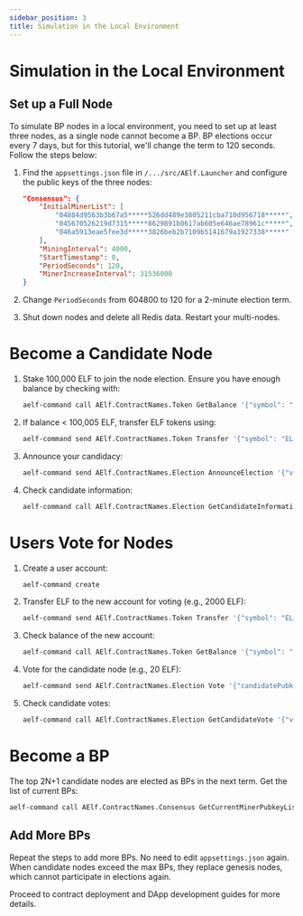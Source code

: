 ```yaml
---
sidebar_position: 3
title: Simulation in the Local Environment
---
```


# Simulation in the Local Environment

## Set up a Full Node

To simulate BP nodes in a local environment, you need to set up at least three nodes, as a single node cannot become a BP. BP elections occur every 7 days, but for this tutorial, we'll change the term to 120 seconds. Follow the steps below:

1. Find the `appsettings.json` file in `/.../src/AElf.Launcher` and configure the public keys of the three nodes:

    ```json
    "Consensus": {
        "InitialMinerList": [
            "04884d9563b3b67a5*****526dd489e3805211cba710d956718*****",
            "045670526219d7315*****8629891b0617ab605e646ae78961c*****",
            "046a5913eae5fee3d*****3826beb2b7109b5141679a1927338*****"
        ],
        "MiningInterval": 4000,
        "StartTimestamp": 0,
        "PeriodSeconds": 120,
        "MinerIncreaseInterval": 31536000
    }
    ```

2. Change `PeriodSeconds` from 604800 to 120 for a 2-minute election term.
3. Shut down nodes and delete all Redis data. Restart your multi-nodes.

# Become a Candidate Node

1. Stake 100,000 ELF to join the node election. Ensure you have enough balance by checking with:

    ```sh
    aelf-command call AElf.ContractNames.Token GetBalance '{"symbol": "ELF", "owner": "YOUR_ADDRESS"}'
    ```

2. If balance < 100,005 ELF, transfer ELF tokens using:

    ```sh
    aelf-command send AElf.ContractNames.Token Transfer '{"symbol": "ELF", "to": "YOUR_ADDRESS", "amount": "10000000000000"}'
    ```

3. Announce your candidacy:

    ```sh
    aelf-command send AElf.ContractNames.Election AnnounceElection '{"value": "YOUR_ADDRESS"}' -a YOUR_ADDRESS
    ```

4. Check candidate information:

    ```sh
    aelf-command call AElf.ContractNames.Election GetCandidateInformation '{"value":"YOUR_PUBLIC_KEY"}'
    ```

# Users Vote for Nodes

1. Create a user account:

    ```sh
    aelf-command create
    ```

2. Transfer ELF to the new account for voting (e.g., 2000 ELF):

    ```sh
    aelf-command send AElf.ContractNames.Token Transfer '{"symbol": "ELF", "to": "USER_ADDRESS", "amount": "200000000000"}'
    ```

3. Check balance of the new account:

    ```sh
    aelf-command call AElf.ContractNames.Token GetBalance '{"symbol": "ELF", "owner": "USER_ADDRESS"}'
    ```

4. Vote for the candidate node (e.g., 20 ELF):

    ```sh
    aelf-command send AElf.ContractNames.Election Vote '{"candidatePubkey":"CANDIDATE_PUBLIC_KEY","amount":2000000000,"endTimestamp":{"seconds":1600271999,"nanos":999000}}' -a USER_ADDRESS
    ```

5. Check candidate votes:

    ```sh
    aelf-command call AElf.ContractNames.Election GetCandidateVote '{"value":"CANDIDATE_PUBLIC_KEY"}'
    ```

# Become a BP

The top 2N+1 candidate nodes are elected as BPs in the next term. Get the list of current BPs:

```sh
aelf-command call AElf.ContractNames.Consensus GetCurrentMinerPubkeyList '{}'
```

## Add More BPs
Repeat the steps to add more BPs. No need to edit `appsettings.json` again. When candidate nodes exceed the max BPs, they replace genesis nodes, which cannot participate in elections again.

Proceed to contract deployment and DApp development guides for more details.